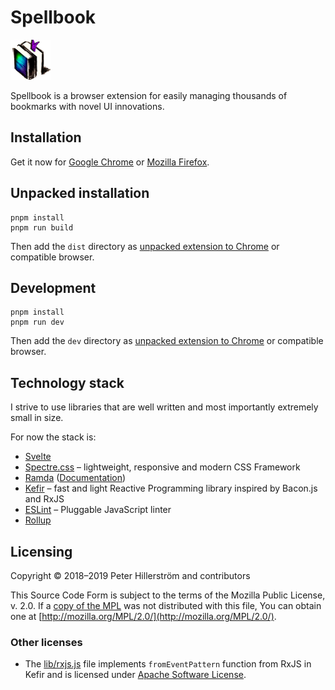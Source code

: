 # Spellbook

![](src/asset/spellbook_icon_bookmarked.png)

Spellbook is a browser extension for easily managing thousands of bookmarks
with novel UI innovations.

## Installation

Get it now for
[Google Chrome](https://chrome.google.com/webstore/detail/spellbook/mpngjgnmljpfedcllnndbeeponjdjcnk)
or
[Mozilla Firefox](https://addons.mozilla.org/fi/firefox/addon/spellbook-peterhil/).


## Unpacked installation

```
pnpm install
pnpm run build
```

Then add the `dist` directory as [unpacked extension to Chrome](https://developer.chrome.com/extensions/getstarted#manifest) or compatible browser.

## Development

```
pnpm install
pnpm run dev
```

Then add the `dev` directory as [unpacked extension to Chrome](https://developer.chrome.com/extensions/getstarted#manifest) or compatible browser.

## Technology stack

I strive to use libraries that are well written and most importantly
extremely small in size.

For now the stack is:

- [Svelte](https://svelte.dev/)
- [Spectre.css](https://picturepan2.github.io/spectre/) – lightweight, responsive and modern CSS Framework
- [Ramda](https://ramdajs.com/) ([Documentation](https://ramdajs.com/docs/))
- [Kefir](https://kefirjs.github.io/kefir/) – fast and light Reactive Programming library inspired by Bacon.js and RxJS
- [ESLint](https://eslint.org/) – Pluggable JavaScript linter
- [Rollup](https://rollupjs.org/guide/en)

## Licensing

Copyright © 2018–2019 Peter Hillerström and contributors

This Source Code Form is subject to the terms of the Mozilla Public
License, v. 2.0. If a [copy of the MPL](https://github.com/peterhil/spellbook/blob/master/LICENSE.txt) was not distributed with this
file, You can obtain one at [http://mozilla.org/MPL/2.0/](http://mozilla.org/MPL/2.0/).

### Other licenses

- The [lib/rxjs.js](https://github.com/peterhil/spellbook/blob/master/src/lib/rxjs.js) file implements `fromEventPattern` function from RxJS in Kefir and is licensed under [Apache Software License](http://www.apache.org/licenses/LICENSE-2.0).
